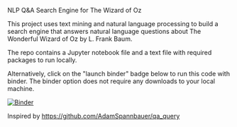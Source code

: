 NLP Q&amp;A Search Engine for The Wizard of Oz

This project uses text mining and natural language processing to build a search engine that answers natural language questions about The Wonderful Wizard of Oz by L. Frank Baum.

The repo contains a Jupyter notebook file and a text file with required packages to run locally.

Alternatively, click on the "launch binder" badge below to run this code with binder. The binder option does not require any downloads to your local machine.

[![Binder](https://mybinder.org/badge_logo.svg)](https://mybinder.org/v2/gh/laurenmcdowney/tm_nlp_qa_search_engine_oz/master)

Inspired by https://github.com/AdamSpannbauer/qa_query
